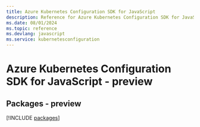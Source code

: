 ```yaml
---
title: Azure Kubernetes Configuration SDK for JavaScript
description: Reference for Azure Kubernetes Configuration SDK for JavaScript
ms.date: 08/01/2024
ms.topic: reference
ms.devlang: javascript
ms.service: kubernetesconfiguration
---
```

# Azure Kubernetes Configuration SDK for JavaScript - preview
## Packages - preview
[!INCLUDE [packages](kubernetes-configuration-index.md)]